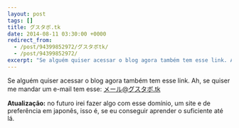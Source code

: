 ```yaml
---
layout: post
tags: []
title: グスタボ.tk
date: 2014-08-11 03:30:00 +0000
redirect_from:
  - /post/94399852972/グスタボtk/
  - /post/94399852972/
excerpt: "Se alguém quiser acessar o blog agora também tem esse link. Ah, se quiser me mandar um e-mail tem esse: メール@グスタボ.tk"
---
```


Se alguém quiser acessar o blog agora também tem esse link. Ah, se
quiser me mandar um e-mail tem esse: メール@グスタボ.tk

**Atualização:** no futuro irei fazer algo com esse domínio, um site e
de preferência em japonês, isso é, se eu conseguir aprender o suficiente
até lá.

